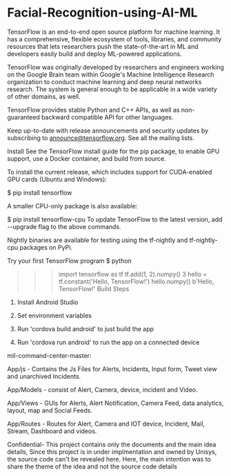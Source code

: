 # Facial-Recognition-using-AI-ML

TensorFlow is an end-to-end open source platform for machine learning. It has a comprehensive, flexible ecosystem of tools, libraries, and community resources that lets researchers push the state-of-the-art in ML and developers easily build and deploy ML-powered applications.

TensorFlow was originally developed by researchers and engineers working on the Google Brain team within Google's Machine Intelligence Research organization to conduct machine learning and deep neural networks research. The system is general enough to be applicable in a wide variety of other domains, as well.

TensorFlow provides stable Python and C++ APIs, as well as non-guaranteed backward compatible API for other languages.

Keep up-to-date with release announcements and security updates by subscribing to announce@tensorflow.org. See all the mailing lists.

Install
See the TensorFlow install guide for the pip package, to enable GPU support, use a Docker container, and build from source.

To install the current release, which includes support for CUDA-enabled GPU cards (Ubuntu and Windows):

$ pip install tensorflow

A smaller CPU-only package is also available:

$ pip install tensorflow-cpu
To update TensorFlow to the latest version, add --upgrade flag to the above commands.

Nightly binaries are available for testing using the tf-nightly and tf-nightly-cpu packages on PyPi.

Try your first TensorFlow program
$ python
>>> import tensorflow as tf
>>> tf.add(1, 2).numpy()
3
>>> hello = tf.constant('Hello, TensorFlow!')
>>> hello.numpy()
b'Hello, TensorFlow!'
Build Steps 

1. Install Android Studio 

2. Set environment variables 

3. Run 'cordova build android' to just build the app 

4. Run 'cordova run android' to run the app on a connected device 

  

mll-command-center-master:  

App/js - Contains the Js Files for Alerts, Incidents, Input form, Tweet view and unarchived Incidents.  

App/Models - consist of Alert, Camera, device, incident and Video.  

App/Views - GUIs for Alerts, Alert Notification, Camera Feed, data analytics, layout, map and Social Feeds.  

App/Routes - Routes for Alert, Camera and IOT device, Incident, Mail, Stream, Dashboard and videos.

Confidential-
This project contains only the documents and the main idea details, Since this project is in under implmentation and owned by Unisys, the source code can't be revealed here.
Here, the main intention was to share the theme of the idea and not the source code details

